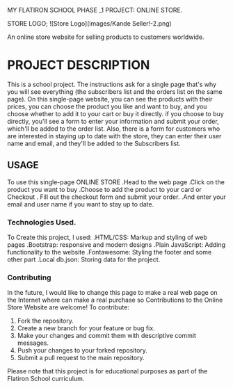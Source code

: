 
MY FLATIRON SCHOOL PHASE _1 PROJECT: ONLINE STORE.


STORE LOGO;
![Store Logo](images/Kande Seller!-2.png)

An online store website for selling products to customers worldwide.

# PROJECT DESCRIPTION
This is a school project. The instructions ask for a single page that's why you will see everything (the subscribers list and the orders list on the same page). On this single-page website, you can see the products with their prices, you can choose the product you like and want to buy, and you choose whether to add it to your cart or buy it directly. if you choose to buy directly, you'll see a form to enter your information and submit your order, which'll be added to the order list.
Also, there is a form for customers who are interested in staying up to date with the store, they can enter their user name and email, and they'll be added to the Subscribers list.

## USAGE
To use this single-page ONLINE STORE
.Head to the web page
.Click on the product you want to buy
.Choose to add the product to your card or Checkout 
. Fill out the checkout form and submit your order.
.And enter your email and user name if you want to stay up to date.

### Technologies Used.
To Create this project, I used:
.HTML/CSS: Markup and styling of web pages
.Bootstrap: responsive and modern designs
.Plain JavaScript: Adding functionality to the website
.Fontawesome: Styling the footer and some other part
.Local db.json: Storing data for the project.

### Contributing
In the future, I would like to change this page to make a real web page on the Internet where can make a real purchase so
Contributions to the Online Store Website are welcome! To contribute:

1. Fork the repository.
2. Create a new branch for your feature or bug fix.
3. Make your changes and commit them with descriptive commit messages.
4. Push your changes to your forked repository.
5. Submit a pull request to the main repository.

Please note that this project is for educational purposes as part of the Flatiron School curriculum.
